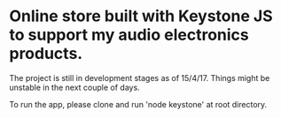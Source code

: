 # Online store built with Keystone JS to support my audio electronics products.

The project is still in development stages as of 15/4/17. Things might be unstable in the next couple of days.   


To run the app, please clone and run 'node keystone' at root directory.
